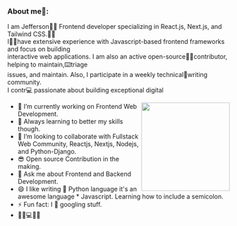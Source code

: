 ### About me🧑:
I am Jefferson👨‍💻 Frontend developer specializing in React.js, Next.js, and Tailwind CSS.👩‍💻<br/>
I🏄🏻have extensive experience with Javascript-based frontend frameworks and focus on building <br/>
interactive web applications. I am also an active open-source👨‍💻contributor, helping to maintain,⌨️triage <br/>
issues, and maintain. Also, I participate in a weekly technical💬writing community. <br/>
I contr​💻​ passionate about building exceptional digital


<img align="right" src="https://media.giphy.com/media/M9gbBd9nbDrOTu1Mqx/giphy.gif" width="200"/>

- 🔭 I’m currently working on Frontend Web Development.
- 🌱 Always learning to better my skills though.
- 👯 I’m looking to collaborate with Fullstack Web Community, Reactjs, Nextjs, Nodejs, and Python-Django.
- 😎 Open source Contribution in the making.
- 💬 Ask me about Frontend and Backend Development.
- 😄 I like writing :snake: Python language it's an awesome language * Javascript. Learning how to include a semicolon. 
- ⚡ Fun fact: I 💖 googling stuff.
- ​🌳​🍃​💻​👩‍💻​
